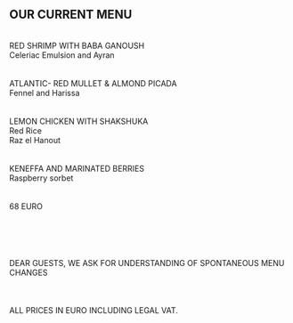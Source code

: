 ## OUR CURRENT MENU
<br/>
RED SHRIMP WITH BABA GANOUSH<br/>
Celeriac Emulsion and Ayran<br/>
<br/>
<br/>
ATLANTIC- RED MULLET & ALMOND PICADA<br/>
Fennel and Harissa<br/>
<br/>
<br/>
LEMON CHICKEN WITH SHAKSHUKA<br/>
Red Rice<br/>
Raz el Hanout<br/>
<br/>
<br/>
KENEFFA AND MARINATED BERRIES<br/>
Raspberry sorbet<br/>
<br/>
<br/>
68 EURO<br/>
<br/>
 <br/>
<br/>
 <br/>
<br/>
DEAR GUESTS, WE ASK FOR UNDERSTANDING OF SPONTANEOUS MENU CHANGES<br/>
<br/>
 <br/>
<br/>
ALL PRICES IN EURO INCLUDING LEGAL VAT.
